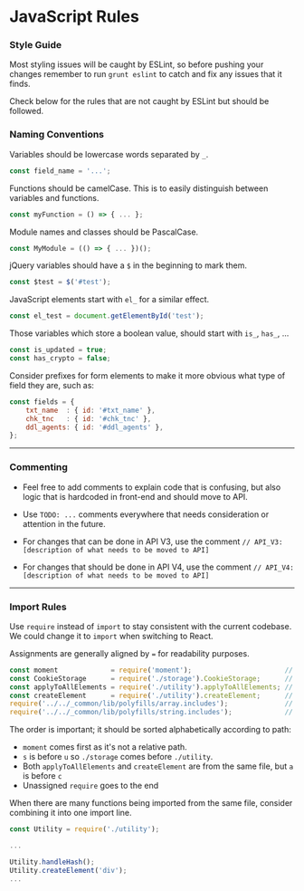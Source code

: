 JavaScript Rules
=============

### Style Guide

Most styling issues will be caught by ESLint, so before pushing your changes remember to run `grunt eslint` to catch and fix any issues that it finds.

Check below for the rules that are not caught by ESLint but should be followed.

### Naming Conventions

Variables should be lowercase words separated by `_`.
```js
const field_name = '...';
```

Functions should be camelCase. This is to easily distinguish between variables and functions.
```js
const myFunction = () => { ... };
```

Module names and classes should be PascalCase.
```js
const MyModule = (() => { ... })();
```

jQuery variables should have a `$` in the beginning to mark them.
```js
const $test = $('#test');
```

JavaScript elements start with `el_` for a similar effect.
```js
const el_test = document.getElementById('test');
``` 

Those variables which store a boolean value, should start with `is_`, `has_`, ...
```js
const is_updated = true;
const has_crypto = false;
```

Consider prefixes for form elements to make it more obvious what type of field they are, such as:
```js
const fields = {
    txt_name  : { id: '#txt_name' },
    chk_tnc   : { id: '#chk_tnc' },
    ddl_agents: { id: '#ddl_agents' },
};
```

---

### Commenting

- Feel free to add comments to explain code that is confusing, but also logic that is hardcoded in front-end and should move to API.

- Use `TODO: ...` comments everywhere that needs consideration or attention in the future.

- For changes that can be done in API V3, use the comment `// API_V3: [description of what needs to be moved to API]`

- For changes that should be done in API V4, use the comment `// API_V4: [description of what needs to be moved to API]`

---

### Import Rules

Use `require` instead of `import` to stay consistent with the current codebase. We could change it to `import` when switching to React.

Assignments are generally aligned by `=` for readability purposes.

```js
const moment             = require('moment');                       // moment is an npm package
const CookieStorage      = require('./storage').CookieStorage;      // our own function
const applyToAllElements = require('./utility').applyToAllElements; // our own function
const createElement      = require('./utility').createElement;      // our own function
require('../../_common/lib/polyfills/array.includes');              // polyfill from lib folder
require('../../_common/lib/polyfills/string.includes');             // polyfill from lib folder
```

The order is important; it should be sorted alphabetically according to path: 
- `moment` comes first as it's not a relative path.
- `s` is before `u` so `./storage` comes before `./utility`.
- Both `applyToAllElements` and `createElement` are from the same file, but `a` is before `c`
- Unassigned `require` goes to the end 

When there are many functions being imported from the same file, consider combining it into one import line.

```js
const Utility = require('./utility');

...

Utility.handleHash();
Utility.createElement('div');
...
```
